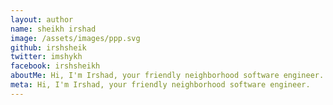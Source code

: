```yaml
---
layout: author
name: sheikh irshad
image: /assets/images/ppp.svg
github: irshsheik
twitter: imshykh
facebook: irshsheikh
aboutMe: Hi, I'm Irshad, your friendly neighborhood software engineer. 
meta: Hi, I'm Irshad, your friendly neighborhood software engineer. 
---
```

